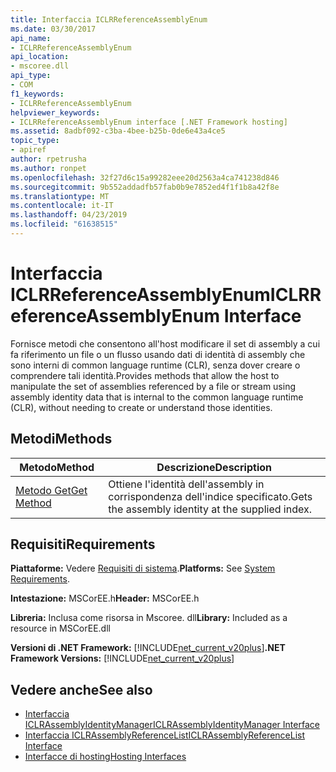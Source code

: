 ```yaml
---
title: Interfaccia ICLRReferenceAssemblyEnum
ms.date: 03/30/2017
api_name:
- ICLRReferenceAssemblyEnum
api_location:
- mscoree.dll
api_type:
- COM
f1_keywords:
- ICLRReferenceAssemblyEnum
helpviewer_keywords:
- ICLRReferenceAssemblyEnum interface [.NET Framework hosting]
ms.assetid: 8adbf092-c3ba-4bee-b25b-0de6e43a4ce5
topic_type:
- apiref
author: rpetrusha
ms.author: ronpet
ms.openlocfilehash: 32f27d6c15a99282eee20d2563a4ca741238d846
ms.sourcegitcommit: 9b552addadfb57fab0b9e7852ed4f1f1b8a42f8e
ms.translationtype: MT
ms.contentlocale: it-IT
ms.lasthandoff: 04/23/2019
ms.locfileid: "61638515"
---
```

# <a name="iclrreferenceassemblyenum-interface"></a><span data-ttu-id="2a5a7-102">Interfaccia ICLRReferenceAssemblyEnum</span><span class="sxs-lookup"><span data-stu-id="2a5a7-102">ICLRReferenceAssemblyEnum Interface</span></span>
<span data-ttu-id="2a5a7-103">Fornisce metodi che consentono all'host modificare il set di assembly a cui fa riferimento un file o un flusso usando dati di identità di assembly che sono interni di common language runtime (CLR), senza dover creare o comprendere tali identità.</span><span class="sxs-lookup"><span data-stu-id="2a5a7-103">Provides methods that allow the host to manipulate the set of assemblies referenced by a file or stream using assembly identity data that is internal to the common language runtime (CLR), without needing to create or understand those identities.</span></span>  
  
## <a name="methods"></a><span data-ttu-id="2a5a7-104">Metodi</span><span class="sxs-lookup"><span data-stu-id="2a5a7-104">Methods</span></span>  
  
|<span data-ttu-id="2a5a7-105">Metodo</span><span class="sxs-lookup"><span data-stu-id="2a5a7-105">Method</span></span>|<span data-ttu-id="2a5a7-106">Descrizione</span><span class="sxs-lookup"><span data-stu-id="2a5a7-106">Description</span></span>|  
|------------|-----------------|  
|[<span data-ttu-id="2a5a7-107">Metodo Get</span><span class="sxs-lookup"><span data-stu-id="2a5a7-107">Get Method</span></span>](../../../../docs/framework/unmanaged-api/hosting/iclrreferenceassemblyenum-get-method.md)|<span data-ttu-id="2a5a7-108">Ottiene l'identità dell'assembly in corrispondenza dell'indice specificato.</span><span class="sxs-lookup"><span data-stu-id="2a5a7-108">Gets the assembly identity at the supplied index.</span></span>|  
  
## <a name="requirements"></a><span data-ttu-id="2a5a7-109">Requisiti</span><span class="sxs-lookup"><span data-stu-id="2a5a7-109">Requirements</span></span>  
 <span data-ttu-id="2a5a7-110">**Piattaforme:** Vedere [Requisiti di sistema](../../../../docs/framework/get-started/system-requirements.md).</span><span class="sxs-lookup"><span data-stu-id="2a5a7-110">**Platforms:** See [System Requirements](../../../../docs/framework/get-started/system-requirements.md).</span></span>  
  
 <span data-ttu-id="2a5a7-111">**Intestazione:** MSCorEE.h</span><span class="sxs-lookup"><span data-stu-id="2a5a7-111">**Header:** MSCorEE.h</span></span>  
  
 <span data-ttu-id="2a5a7-112">**Libreria:** Inclusa come risorsa in Mscoree. dll</span><span class="sxs-lookup"><span data-stu-id="2a5a7-112">**Library:** Included as a resource in MSCorEE.dll</span></span>  
  
 <span data-ttu-id="2a5a7-113">**Versioni di .NET Framework:** [!INCLUDE[net_current_v20plus](../../../../includes/net-current-v20plus-md.md)]</span><span class="sxs-lookup"><span data-stu-id="2a5a7-113">**.NET Framework Versions:** [!INCLUDE[net_current_v20plus](../../../../includes/net-current-v20plus-md.md)]</span></span>  
  
## <a name="see-also"></a><span data-ttu-id="2a5a7-114">Vedere anche</span><span class="sxs-lookup"><span data-stu-id="2a5a7-114">See also</span></span>

- [<span data-ttu-id="2a5a7-115">Interfaccia ICLRAssemblyIdentityManager</span><span class="sxs-lookup"><span data-stu-id="2a5a7-115">ICLRAssemblyIdentityManager Interface</span></span>](../../../../docs/framework/unmanaged-api/hosting/iclrassemblyidentitymanager-interface.md)
- [<span data-ttu-id="2a5a7-116">Interfaccia ICLRAssemblyReferenceList</span><span class="sxs-lookup"><span data-stu-id="2a5a7-116">ICLRAssemblyReferenceList Interface</span></span>](../../../../docs/framework/unmanaged-api/hosting/iclrassemblyreferencelist-interface.md)
- [<span data-ttu-id="2a5a7-117">Interfacce di hosting</span><span class="sxs-lookup"><span data-stu-id="2a5a7-117">Hosting Interfaces</span></span>](../../../../docs/framework/unmanaged-api/hosting/hosting-interfaces.md)
